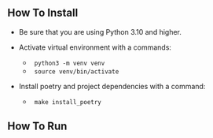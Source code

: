 ## How To Install

- Be sure that you are using Python 3.10 and higher.
- Activate virtual environment with a commands:
    - <code> python3 -m venv venv </code>
    - <code> source venv/bin/activate </code>

- Install poetry and project dependencies with a command:
    - <code> make install_poetry </code>


## How To Run
